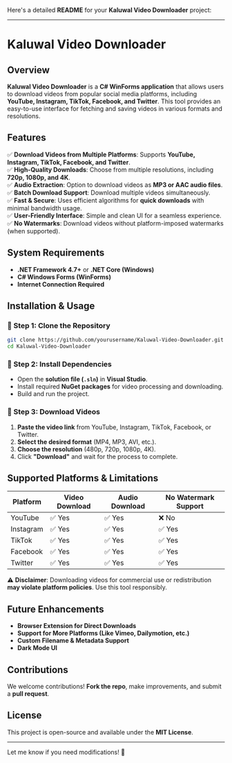 Here's a detailed **README** for your **Kaluwal Video Downloader** project:  

---

# Kaluwal Video Downloader  

## Overview  
**Kaluwal Video Downloader** is a **C# WinForms application** that allows users to download videos from popular social media platforms, including **YouTube, Instagram, TikTok, Facebook, and Twitter**. This tool provides an easy-to-use interface for fetching and saving videos in various formats and resolutions.  

## Features  
✅ **Download Videos from Multiple Platforms**: Supports **YouTube, Instagram, TikTok, Facebook, and Twitter**.  
✅ **High-Quality Downloads**: Choose from multiple resolutions, including **720p, 1080p, and 4K**.  
✅ **Audio Extraction**: Option to download videos as **MP3 or AAC audio files**.  
✅ **Batch Download Support**: Download multiple videos simultaneously.  
✅ **Fast & Secure**: Uses efficient algorithms for **quick downloads** with minimal bandwidth usage.  
✅ **User-Friendly Interface**: Simple and clean UI for a seamless experience.  
✅ **No Watermarks**: Download videos without platform-imposed watermarks (when supported).  

## System Requirements  
- **.NET Framework 4.7+** or **.NET Core (Windows)**  
- **C# Windows Forms (WinForms)**  
- **Internet Connection Required**  

## Installation & Usage  

### 🔹 Step 1: Clone the Repository  
```sh
git clone https://github.com/yourusername/Kaluwal-Video-Downloader.git
cd Kaluwal-Video-Downloader
```

### 🔹 Step 2: Install Dependencies  
- Open the **solution file (`.sln`)** in **Visual Studio**.  
- Install required **NuGet packages** for video processing and downloading.  
- Build and run the project.  

### 🔹 Step 3: Download Videos  
1. **Paste the video link** from YouTube, Instagram, TikTok, Facebook, or Twitter.  
2. **Select the desired format** (MP4, MP3, AVI, etc.).  
3. **Choose the resolution** (480p, 720p, 1080p, 4K).  
4. Click **"Download"** and wait for the process to complete.  

## Supported Platforms & Limitations  
| Platform  | Video Download | Audio Download | No Watermark Support |
|-----------|---------------|---------------|-----------------------|
| YouTube   | ✅ Yes | ✅ Yes | ❌ No |
| Instagram | ✅ Yes | ✅ Yes | ✅ Yes |
| TikTok    | ✅ Yes | ✅ Yes | ✅ Yes |
| Facebook  | ✅ Yes | ✅ Yes | ✅ Yes |
| Twitter   | ✅ Yes | ✅ Yes | ✅ Yes |

⚠️ **Disclaimer**: Downloading videos for commercial use or redistribution **may violate platform policies**. Use this tool responsibly.  

## Future Enhancements  
- **Browser Extension for Direct Downloads**  
- **Support for More Platforms (Like Vimeo, Dailymotion, etc.)**  
- **Custom Filename & Metadata Support**  
- **Dark Mode UI**  

## Contributions  
We welcome contributions! **Fork the repo**, make improvements, and submit a **pull request**.  

## License  
This project is open-source and available under the **MIT License**.  

---

Let me know if you need modifications! 🚀
